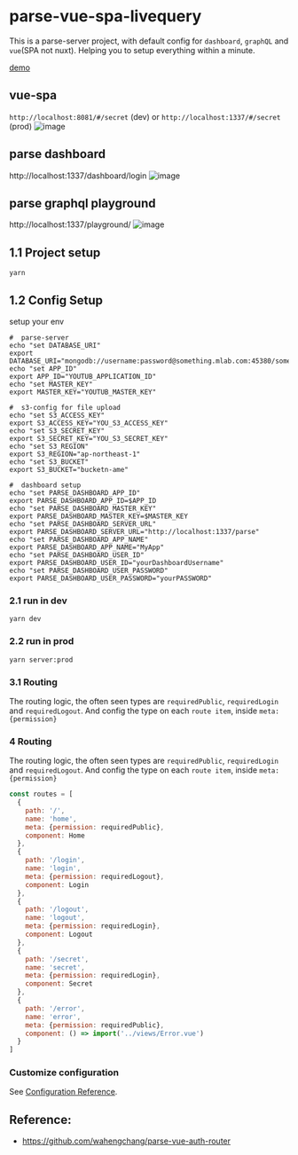 # parse-vue-spa-livequery
This is a parse-server  project, with default config for `dashboard`, `graphQL` and `vue`(SPA not nuxt). Helping you to setup everything within a minute. 

[demo](https://parse-vue-spa-livequery.herokuapp.com/#/secret)

## vue-spa 
`http://localhost:8081/#/secret` (dev) or `http://localhost:1337/#/secret` (prod)
![image](https://user-images.githubusercontent.com/5538753/71544536-bde8df80-29bb-11ea-8fd7-cd05f94e2042.png)

## parse dashboard
http://localhost:1337/dashboard/login
![image](https://user-images.githubusercontent.com/5538753/73072279-c1568480-3eef-11ea-9508-2778fe85e298.png)


## parse graphql playground
http://localhost:1337/playground/
![image](https://user-images.githubusercontent.com/5538753/73072321-d29f9100-3eef-11ea-92bd-6521ad328102.png)


## 1.1 Project setup
```
yarn 
```
## 1.2 Config Setup

setup your env

```shell
#  parse-server 
echo "set DATABASE_URI"
export DATABASE_URI="mongodb://username:password@something.mlab.com:45380/something"
echo "set APP_ID"
export APP_ID="YOUTUB_APPLICATION_ID"
echo "set MASTER_KEY"
export MASTER_KEY="YOUTUB_MASTER_KEY"

#  s3-config for file upload
echo "set S3_ACCESS_KEY"
export S3_ACCESS_KEY="YOU_S3_ACCESS_KEY"
echo "set S3_SECRET_KEY"
export S3_SECRET_KEY="YOU_S3_SECRET_KEY"
echo "set S3_REGION"
export S3_REGION="ap-northeast-1"
echo "set S3_BUCKET"
export S3_BUCKET="bucketn-ame"

#  dashboard setup
echo "set PARSE_DASHBOARD_APP_ID"
export PARSE_DASHBOARD_APP_ID=$APP_ID
echo "set PARSE_DASHBOARD_MASTER_KEY"
export PARSE_DASHBOARD_MASTER_KEY=$MASTER_KEY
echo "set PARSE_DASHBOARD_SERVER_URL"
export PARSE_DASHBOARD_SERVER_URL="http://localhost:1337/parse"
echo "set PARSE_DASHBOARD_APP_NAME"
export PARSE_DASHBOARD_APP_NAME="MyApp"
echo "set PARSE_DASHBOARD_USER_ID"
export PARSE_DASHBOARD_USER_ID="yourDashboardUsername"
echo "set PARSE_DASHBOARD_USER_PASSWORD"
export PARSE_DASHBOARD_USER_PASSWORD="yourPASSWORD"

```


### 2.1 run in dev
```
yarn dev
```

### 2.2 run in prod
```
yarn server:prod
```


### 3.1 Routing
The routing logic, the often seen types are `requiredPublic`, `requiredLogin` and `requiredLogout`. And config the type on each `route item`, inside `meta: {permission}`



### 4 Routing
The routing logic, the often seen types are `requiredPublic`, `requiredLogin` and `requiredLogout`. And config the type on each `route item`, inside `meta: {permission}`
```js
const routes = [
  {
    path: '/',
    name: 'home',
    meta: {permission: requiredPublic},
    component: Home
  },
  {
    path: '/login',
    name: 'login',
    meta: {permission: requiredLogout},
    component: Login
  },
  {
    path: '/logout',
    name: 'logout',
    meta: {permission: requiredLogin},
    component: Logout
  },
  {
    path: '/secret',
    name: 'secret',
    meta: {permission: requiredLogin},
    component: Secret
  },
  {
    path: '/error',
    name: 'error',
    meta: {permission: requiredPublic},
    component: () => import('../views/Error.vue')
  }
]
```



### Customize configuration
See [Configuration Reference](https://cli.vuejs.org/config/).


## Reference:
 - https://github.com/wahengchang/parse-vue-auth-router